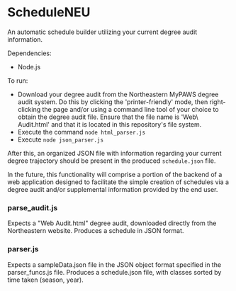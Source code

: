 # ScheduleNEU

An automatic schedule builder utilizing your current degree audit information.

Dependencies:
- Node.js

To run:

- Download your degree audit from the Northeastern MyPAWS degree audit system. Do this by clicking the 'printer-friendly' mode, then right-clicking the page and/or using a command line tool of your choice to obtain the degree audit file. Ensure that the file name is 'Web\ Audit.html' and that it is located in this repository's file system.
- Execute the command ``` node html_parser.js ```
- Execute ``` node json_parser.js ```

After this, an organized JSON file with information regarding your current degree trajectory should be present in the produced ``` schedule.json ``` file.

In the future, this functionality will comprise a portion of the backend of a web application designed to facilitate the simple creation of schedules via a degree audit and/or supplemental information provided by the end user.

### parse_audit.js

Expects a "Web Audit.html" degree audit, downloaded directly from the Northeastern website. 
Produces a schedule in JSON format.

### parser.js

Expects a sampleData.json file in the JSON object format specified in the parser_funcs.js file. 
Produces a schedule.json file, with classes sorted by time taken (season, year). 
